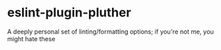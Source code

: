 # eslint-plugin-pluther

A deeply personal set of linting/formatting options; if you're not me, you might hate these

